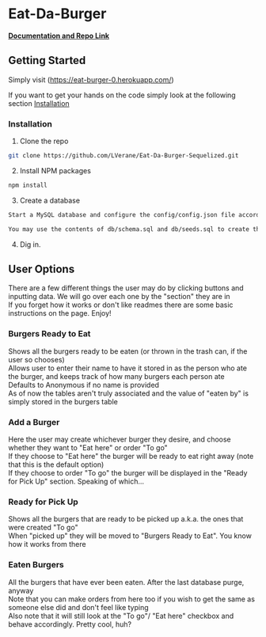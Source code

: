 # Eat-Da-Burger

<a href="https://github.com/LVerane/Eat-Da-Burger-Sequelized"><strong>Documentation and Repo Link</strong></a>

## Getting Started

Simply visit (https://eat-burger-0.herokuapp.com/)

If you want to get your hands on the code simply look at the following section [Installation](#installation)

### Installation

1. Clone the repo

```sh
git clone https://github.com/LVerane/Eat-Da-Burger-Sequelized.git
```

2. Install NPM packages

```sh
npm install
```

3. Create a database

```sh
Start a MySQL database and configure the config/config.json file accordingly.
```

```sh
You may use the contents of db/schema.sql and db/seeds.sql to create the database and fill it with initial values
```

4. Dig in.

## User Options

There are a few different things the user may do by clicking buttons and inputting data. We will go over each one by the "section" they are in\
If you forget how it works or don't like readmes there are some basic instructions on the page. Enjoy!

### Burgers Ready to Eat

Shows all the burgers ready to be eaten (or thrown in the trash can, if the user so chooses)\
Allows user to enter their name to have it stored in as the person who ate the burger, and keeps track of how many burgers each person ate\
Defaults to Anonymous if no name is provided\
As of now the tables aren't truly associated and the value of "eaten by" is simply stored in the burgers table

### Add a Burger

Here the user may create whichever burger they desire, and choose whether they want to "Eat here" or order "To go"\
If they choose to "Eat here" the burger will be ready to eat right away (note that this is the default option)\
If they choose to order "To go" the burger will be displayed in the "Ready for Pick Up" section. Speaking of which...

### Ready for Pick Up

Shows all the burgers that are ready to be picked up a.k.a. the ones that were created "To go"\
When "picked up" they will be moved to "Burgers Ready to Eat". You know how it works from there

### Eaten Burgers

All the burgers that have ever been eaten. After the last database purge, anyway\
Note that you can make orders from here too if you wish to get the same as someone else did and don't feel like typing\
Also note that it will still look at the "To go"/ "Eat here" checkbox and behave accordingly. Pretty cool, huh?
